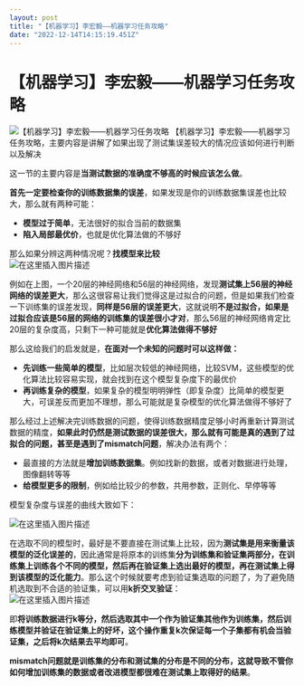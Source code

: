 ```yaml
---
layout: post
title: "【机器学习】李宏毅——机器学习任务攻略"
date: "2022-12-14T14:15:19.451Z"
---
```

【机器学习】李宏毅——机器学习任务攻略
===================

![【机器学习】李宏毅——机器学习任务攻略](https://img2023.cnblogs.com/blog/2966067/202212/2966067-20221214192715180-1492739502.png) 【机器学习】李宏毅——机器学习任务攻略，主要内容是讲解了如果出现了测试集误差较大的情况应该如何进行判断以及解决

这一节的主要内容是**当测试数据的准确度不够高的时候应该怎么做**。

**首先一定要检查你的训练数据集的误差**，如果发现是你的训练数据集误差也比较大，那么就有两种可能：

*   **模型过于简单**，无法很好的拟合当前的数据集
*   **陷入局部最优价**，也就是优化算法做的不够好

那么如果分辨这两种情况呢？**找模型来比较**  
![在这里插入图片描述](https://img-blog.csdnimg.cn/452c9b94afb94547992065ecfff20f66.png#pic_center)

例如在上图，一个20层的神经网络和56层的神经网络，发现**测试集上56层的神经网络的误差更大**，那么这很容易让我们觉得这是过拟合的问题，但是如果我们检查一下训练集的误差发现，**同样是56层的误差更大**，这就说明**不是过拟合，如果是过拟合应该是56层的网络的训练集的误差很小才对**，那么56层的神经网络肯定比20层的复杂度高，只剩下一种可能就是**优化算法做得不够好**

那么这给我们的启发就是，**在面对一个未知的问题时可以这样做：**

*   **先训练一些简单的模型**，比如层次较低的神经网络，比较SVM，这些模型的优化算法比较容易实现，就会找到在这个模型复杂度下的最优价
*   **再训练复杂的模型**，如果复杂的模型明明弹性（即复杂度）比简单的模型更大，可误差反而更加不理想，那么可能就是复杂模型的优化算法做得不够好了

那么经过上述解决完训练数据的问题，使得训练数据精度足够小时再重新计算测试数据的精度，**如果此时仍然是测试数据的误差很大，那么就有可能是真的遇到了过拟合的问题，甚至是遇到了mismatch问题**，解决办法有两个：

*   最直接的方法就是**增加训练数据集**。例如找新的数据，或者对数据进行处理，图像翻转等等
*   **给模型更多的限制**，例如给比较少的参数，共用参数，正则化、早停等等

模型复杂度与误差的曲线大致如下：

![在这里插入图片描述](https://img-blog.csdnimg.cn/55fa52a5daa34978ad22d8df05e9e7bc.png#pic_center)

在选取不同的模型时，最好是不要直接在测试集上比较，因为**测试集是用来衡量该模型的泛化误差的**，因此通常是将原本的训练集**分为训练集和验证集两部分，在训练集上训练各个不同的模型，然后再在验证集上选出最好的模型，再在测试集上得到该模型的泛化能力**。那么这个时候就要考虑到验证集选取的问题了，为了避免随机选取到不合适的验证集，可以用**k折交叉验证**：  
![在这里插入图片描述](https://img-blog.csdnimg.cn/5ab827398d744ca7990dafd77673ee17.png#pic_center)

即**将训练数据进行k等分，然后选取其中一个作为验证集其他作为训练集，然后训练模型并验证在验证集上的好坏，这个操作重复k次保证每一个子集都有机会当验证集，之后将k次结果去平均即可**。

**mismatch问题就是训练集的分布和测试集的分布是不同的分布，这就导致不管你如何增加训练集的数据或者改进模型都很难在测试集上取得好的结果**。
